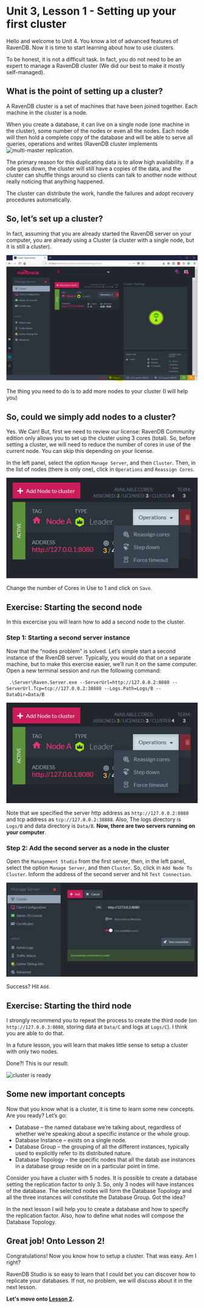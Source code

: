 # Unit 3, Lesson 1 - Setting up your first cluster

Hello and welcome to Unit 4. You know a lot of advanced features of RavenDB. Now it is time to start learning about how to use clusters.

To be honest, it is not a difficult task.  In fact, you do not need to be an expert to manage a RavenDB cluster (We did our best to make it mostly self-managed).

## What is the point of setting up a cluster?

A RavenDB cluster is a set of machines that have been joined together. Each machine in the cluster is a node.

When you create a database, it can live on a single node (one machine in the cluster), some number of the nodes or even all the nodes. Each node will then hold a complete copy of the database and will be able to serve all queries, operations and writes (RavenDB cluster implements ![multi-master replication](https://en.wikipedia.org/wiki/Multi-master_replication).

The primary reason for this duplicating data is to allow high availability. If a  ode goes down, the cluster will still have a copies of the data, and the cluster can shuffle things around so clients can talk to another node without really noticing that anything happened.

The cluster can distribute the work, handle the failures and adopt recovery procedures automatically.

## So, let’s set up a cluster?

In fact, assuming that you are already started the RavenDB server on your computer,  you are already using a Cluster (a cluster with a single node, but it is still a cluster).

![You already have a cluster](media/already_cluster.png)

The thing you need to do is to add more nodes to your cluster (I will help you)

## So, could we simply add nodes to a cluster?

Yes. We Can! But, first we need to review our license: RavenDB Community edition only allows you to set up the cluster using 3 cores (total). So, before setting a cluster, we will need to reduce the number of cores in use of the current node. You can skip this depending on your license.

In the left panel, select the option `Manage Server`, and then `Cluster`. Then, in the list of nodes (there is only one), click in `Operations` and `Reassign Cores`.

![Number of cores](media/max_cores.png)

Change the number of Cores in Use to 1 and click on `Save`.

## Exercise: Starting the second node

In this excercise you will learn how to add a second node to the cluster.

### Step 1: Starting a second server instance

Now that the “nodes problem” is solved. Let’s simple start a second instance of the RvenDB server. Typically, you would do that on a separate machine, but to make this exercise easier, we’ll run it on the same computer. Open a new terminal session and run the following command:

```
 .\Server\Raven.Server.exe --ServerUrl=http://127.0.0.2:8080 --ServerUrl.Tcp=tcp://127.0.0.2:38888 --Logs.Path=Logs/B --DataDir=Data/B
```

![starting a second server](media/max_cores.png)

Note that we specified the server http address as `http://127.0.0.2:8080` and tcp address as `tcp://127.0.0.2:38888`. Also, The logs directory is `Logs/B` and data directory is `Data/B`. **Now, there are two servers running on your computer**.

### Step 2: Add the second server as a node in the cluster

Open the `Management Studio` from the first server, then, in the left panel, select the option `Manage Server`, and then `Cluster`. So, click in `Add Node To Cluster`. Inform the address of the second server and hit `Test Connection`.

![adding the second node](media/second-node.png)

Success? Hit `Add`.

## Exercise: Starting the third node

I strongly recommend you to repeat the process to create the third node (on `http://127.0.0.3:8080`, storing data at `Data/C` and logs at `Logs/C`). I think you are able to do that.

In a future lesson, you will learn that makes little sense to setup a cluster with only two nodes.

Done?! This is our result:

![cluster is ready](media/cluster-ready.png)

## Some new important concepts

Now that you know what is a cluster, it is time to learn some new concepts. Are you ready? Let’s go:

* Database – the named database we’re talking about,  regardless of whether we’re speaking about a specific instance or the whole group.
* Database Instance – exists on a single node.
* Database Group – the grouping of all the different instances, typically used to explicitly refer to its distributed nature.
* Database Topology – the specific nodes that all the datab ase instances in a database group reside on in a particular point in time.

Consider you have a cluster with 5 nodes. It is possible to create a database setting the replication factor to only 3. So, only 3 nodes will have instances of the database. The selected nodes will form the Database Topology and all the three instances will constitute the Database Group. Got the idea?

In the next lesson I will help you to create a database and how to specify the replication factor. Also, how to define what nodes will compose the Database Topology.

## Great job! Onto Lesson 2!

Congratulations! Now you know how to setup a cluster. That was easy. Am I right?

RavenDB Studio is so easy to learn that I could bet you can discover how to replicate your databases. If not, no problem, we will discuss about it in the next lesson.

**Let's move onto [Lesson 2](../lesson2/README.md).**